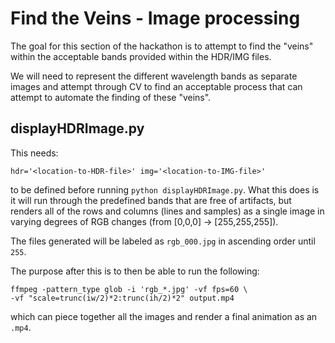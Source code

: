 # Find the Veins - Image processing

The goal for this section of the hackathon is to attempt to find the "veins" within the acceptable bands provided within the HDR/IMG files.

We will need to represent the different wavelength bands as separate images and attempt through CV to find an acceptable process that can attempt to automate the finding of these "veins".

## displayHDRImage.py

This needs:
```
hdr='<location-to-HDR-file>' img='<location-to-IMG-file>'
```

to be defined before running `python displayHDRImage.py`. What this does is it will run through the predefined bands that are free of artifacts, but renders all of the rows and columns (lines and samples) as a single image in varying degrees of RGB changes (from [0,0,0] -> [255,255,255]).

The files generated will be labeled as `rgb_000.jpg` in ascending order until `255`.

The purpose after this is to then be able to run the following:

```
ffmpeg -pattern_type glob -i 'rgb_*.jpg' -vf fps=60 \
-vf "scale=trunc(iw/2)*2:trunc(ih/2)*2" output.mp4
```

which can piece together all the images and render a final animation as an `.mp4`.
